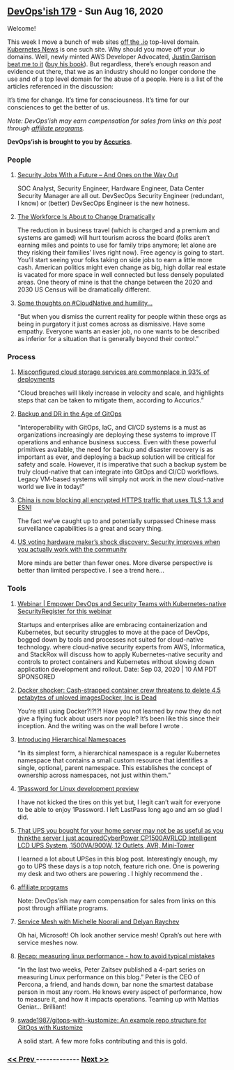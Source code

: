 ## [DevOps'ish 179](https://devopsish.com/179) - Sun Aug 16, 2020

Welcome!

This week I move a bunch of web sites <a href="https://twitter.com/ChrisShort/status/1292971206480723968">off the .io</a> top-level domain. <a href="https://kubenews.net/">Kubernetes News</a> is one such site. Why should you move off your .io domains. Well, newly minted AWS Developer Advocated, <a href="https://twitter.com/rothgar/status/1292971873169367040?s=20">Justin Garrison beat me to it</a> (<a href="https://amzn.to/3g2ohQU">buy his book</a>). But regardless, there’s enough reason and evidence out there, that we as an industry should no longer condone the use and of a top level domain for the abuse of a people. Here is a list of the articles referenced in the discussion:

It’s time for change. It’s time for consciousness. It’s time for our consciences to get the better of us.

<em>Note: DevOps’ish may earn compensation for sales from links on this post through <a href="../terms/">affiliate programs</a>.</em>

<strong>DevOps’ish is brought to you by</strong> <a href="https://www.accurics.com/?utm_source=newsletter&amp;utm_medium=email&amp;utm_campaign=devopsish_179"><strong>Accurics</strong></a>.

### People

1. [Security Jobs With a Future – And Ones on the Way Out](https://www.darkreading.com/edge/theedge/security-jobs-with-a-future----and-ones-on-the-way-out/b/d-id/1338652)

    SOC Analyst, Security Engineer, Hardware Engineer, Data Center Security Manager are all out. DevSecOps Security Engineer (redundant, I know) or (better) DevSecOps Engineer is the new hotness.
1. [The Workforce Is About to Change Dramatically](https://www.theatlantic.com/ideas/archive/2020/08/just-small-shift-remote-work-could-change-everything/614980/)

    The reduction in business travel (which is charged and a premium and systems are gamed) will hurt tourism across the board (folks aren’t earning miles and points to use for family trips anymore; let alone are they risking their families’ lives right now). Free agency is going to start. You’ll start seeing your folks taking on side jobs to earn a little more cash. American politics might even change as big, high dollar real estate is vacated for more space in well connected but less densely populated areas. One theory of mine is that the change between the 2020 and 2030 US Census will be dramatically different.
1. [Some thoughts on #CloudNative and humility…](https://mobile.twitter.com/fintanr/status/1290666168286683137)

    “But when you dismiss the current reality for people within these orgs as being in purgatory it just comes across as dismissive. Have some empathy. Everyone wants an easier job, no one wants to be described as inferior for a situation that is generally beyond their control.”
### Process

1. [Misconfigured cloud storage services are commonplace in 93% of deployments](https://www.helpnetsecurity.com/2020/08/06/misconfigured-cloud-storage-services/)

    “Cloud breaches will likely increase in velocity and scale, and highlights steps that can be taken to mitigate them, according to Accurics.”
1. [Backup and DR in the Age of GitOps](https://containerjournal.com/topics/container-security/backup-and-dr-in-the-age-of-gitops/)

    “Interoperability with GitOps, IaC, and CI/CD systems is a must as organizations increasingly are deploying these systems to improve IT operations and enhance business success. Even with these powerful primitives available, the need for backup and disaster recovery is as important as ever, and deploying a backup solution will be critical for safety and scale. However, it is imperative that such a backup system be truly cloud-native that can integrate into GitOps and CI/CD workflows. Legacy VM-based systems will simply not work in the new cloud-native world we live in today!”
1. [China is now blocking all encrypted HTTPS traffic that uses TLS 1.3 and ESNI](https://www.zdnet.com/article/china-is-now-blocking-all-encrypted-https-traffic-using-tls-1-3-and-esni/)

    The fact we’ve caught up to and potentially surpassed Chinese mass surveillance capabilities is a great and scary thing.
1. [US voting hardware maker’s shock discovery: Security improves when you actually work with the community](https://www.theregister.com/2020/08/06/black_hat_ess_bugs/)

    More minds are better than fewer ones. More diverse perspective is better than limited perspective. I see a trend here…
### Tools

1. [Webinar | Empower DevOps and Security Teams with Kubernetes-native SecurityRegister for this webinar](https://pages.awscloud.com/GLOBAL-partner-OE-containers-stackrox-sept-2020-reg-event.html?ContainersStackRoxSeptember2020&sc_publisher=StackRox&sc_country=USA&sc_geo=NAMER&sc_category=mult&sc_outcome=acq&trk=Partner_DevOpsIsh)

    Startups and enterprises alike are embracing containerization and Kubernetes, but security struggles to move at the pace of DevOps, bogged down by tools and processes not suited for cloud-native technology.  where cloud-native security experts from AWS, Informatica, and StackRox will discuss how to apply Kubernetes-native security and controls to protect containers and Kubernetes without slowing down application development and rollout. Date: Sep 03, 2020 | 10 AM PDT SPONSORED
1. [Docker shocker: Cash-strapped container crew threatens to delete 4.5 petabytes of unloved imagesDocker, Inc is Dead](https://www.theregister.com/2020/08/14/docker_container_retention_policy/)

    You’re still using Docker?!?!?! Have you not learned by now they do not give a flying fuck about users nor people? It’s been like this since their inception. And the writing was on the wall before I wrote .
1. [Introducing Hierarchical Namespaces](https://kubernetes.io/blog/2020/08/14/introducing-hierarchical-namespaces/)

    “In its simplest form, a hierarchical namespace is a regular Kubernetes namespace that contains a small custom resource that identifies a single, optional, parent namespace. This establishes the concept of ownership across namespaces, not just within them.”
1. [1Password for Linux development preview](https://discussions.agilebits.com/discussion/114964/1password-for-linux-development-preview)

    I have not kicked the tires on this yet but, I legit can’t wait for everyone to be able to enjoy 1Password. I left LastPass long ago and am so glad I did.
1. [That UPS you bought for your home server may not be as useful as you thinkthe server I just acquiredCyberPower CP1500AVRLCD Intelligent LCD UPS System, 1500VA/900W, 12 Outlets, AVR, Mini-Tower](https://fitzcarraldoblog.wordpress.com/2020/08/09/that-ups-you-bought-for-your-home-server-may-not-be-as-useful-as-you-think/)

    I learned a lot about UPSes in this blog post. Interestingly enough, my go to UPS these days is a top notch, feature rich one. One is powering my desk and two others are powering . I highly recommend the .
1. [affiliate programs](../terms/)

    Note: DevOps’ish may earn compensation for sales from links on this post through affiliate programs.
1. [Service Mesh with Michelle Noorali and Delyan Raychev](https://www.arresteddevops.com/service-mesh/)

    Oh hai, Microsoft! Oh look another service mesh! Oprah’s out here with service meshes now.
1. [Recap: measuring linux performance - how to avoid typical mistakes](https://ma.ttias.be/recap-measuring-linux-performance-avoid-typical-mistakes/)

    “In the last two weeks, Peter Zaitsev published a 4-part series on measuring Linux performance on this blog.” Peter is the CEO of Percona, a friend, and hands down, bar none the smartest database person in most any room. He knows every aspect of performance, how to measure it, and how it impacts operations. Teaming up with Mattias Geniar… Brilliant!
1. [swade1987/gitops-with-kustomize: An example repo structure for GitOps with Kustomize](https://github.com/swade1987/gitops-with-kustomize)

    A solid start. A few more folks contributing and this is gold.

### [ << Prev ](sreweekly-178.md) ------------- [ Next >> ](sreweekly-180.md)